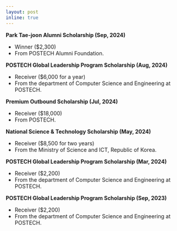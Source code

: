 ```yaml
---
layout: post
inline: true
---
```


**Park Tae-joon Alumni Scholarship (Sep, 2024)**
- Winner ($2,300)
- From POSTECH Alumni Foundation.

**POSTECH Global Leadership Program Scholarship (Aug, 2024)**
- Receiver ($6,000 for a year)
- From the department of Computer Science and Engineering at POSTECH.

**Premium Outbound Scholarship (Jul, 2024)**
- Receiver ($18,000)
- From POSTECH.

**National Science & Technology Scholarship (May, 2024)**
- Receiver ($8,500 for two years)
- From the Ministry of Science and ICT, Republic of Korea.

**POSTECH Global Leadership Program Scholarship (Mar, 2024)**
- Receiver ($2,200)
- From the department of Computer Science and Engineering at POSTECH.

**POSTECH Global Leadership Program Scholarship (Sep, 2023)**
- Receiver ($2,200)
- From the department of Computer Science and Engineering at POSTECH.
